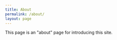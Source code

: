 ```yaml
---
title: About
permalink: /about/
layout: page
---
```


This page is an "about" page for introducing this site.
